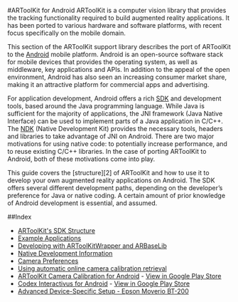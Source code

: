 #ARToolKit for Android
ARToolKit is a computer vision library that provides the tracking functionality required to build augmented reality applications. It has been ported to various hardware and software platforms, with recent focus specifically on the mobile domain.

This section of the ARToolKit support library describes the port of ARToolKit to the [Android][android] mobile platform. Android is an open-source software stack for mobile devices that provides the operating system, as well as middleware, key applications and APIs. In addition to the appeal of the open environment, Android has also seen an increasing consumer market share, making it an attractive platform for commercial apps and advertising.

For application development, Android offers a rich [SDK][sdk] and development tools, based around the Java programming language. While Java is sufficient for the majority of applications, the JNI framework (Java Native Interface) can be used to implement parts of a Java application in C/C++. The [NDK][ndk] (Native Development Kit) provides the necessary tools, headers and libraries to take advantage of JNI on Android. There are two major motivations for using native code: to potentially increase performance, and to reuse existing C/C++ libraries. In the case of porting ARToolKit to Android, both of these motivations come into play.

This guide covers the [structure][2] of ARToolKit and how to use it to develop your own augmented reality applications on Android. The SDK offers several different development paths, depending on the developer’s preference for Java or native coding. A certain amount of prior knowledge of Android development is essential, and assumed.


##Index
- [ARToolKit's SDK Structure][android_sdk]
- [Example Applications][android_examples]
- [Developing with ARToolKitWrapper and ARBaseLib][android_developing]
- [Native Development Information][android_native]
- [Camera Preferences][android_preferences_activity]
- [Using automatic online camera calibration retrieval][android_camera_calibration_service]
- [ARToolKit Camera Calibration for Android][android_camera_calibration] - [View in Google Play Store][camera_calibration]
- [Codex Interactivus for Android][example_codex_interactivus] - [View in Google Play Store][codex_interactivus]
- [Advanced Device-Specific Setup - Epson Moverio BT-200][android_bt]

[android_sdk]: Android:android_sdk
[android_examples]: Android:android_examples
[android_developing]: Android:android_developing
[android_native]: Android:android_native
[android_preferences_activity]: Android:android_preferences_activity
[android_camera_calibration_service]: Android:android_camera_calibration_service
[android_bt]: Android:android_bt-200
[android_camera_calibration]: Android:android_camera_calibration
[example_codex_interactivus]: Examples:example_codex_interactivus

[camera_calibration]: https://play.google.com/apps/testing/com.artoolworks.ar.utils.calib_camera
[codex_interactivus]: https://play.google.com/store/apps/details?id=com.artoolworks.CodexInteractivus
[android]: http://developer.android.com/index.html
[sdk]: http://developer.android.com/sdk/index.html
[ndk]: http://developer.android.com/sdk/ndk/overview.html